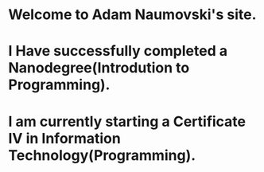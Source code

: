 # Welcome to Adam Naumovski's site.<br>
# I Have successfully completed a Nanodegree(Introdution to Programming).<br>
# I am currently starting a Certificate IV in Information Technology(Programming). 
